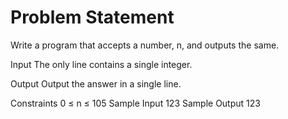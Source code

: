 # Problem Statement
Write a program that accepts a number, n, and outputs the same.

Input
The only line contains a single integer.

Output
Output the answer in a single line.

Constraints
0 ≤ n ≤ 105
Sample Input
123
Sample Output
123
